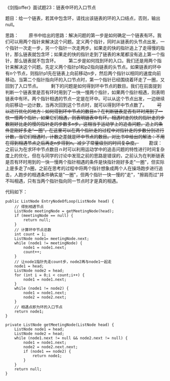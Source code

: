 《剑指offer》面试题23：链表中环的入口节点

题目：给一个链表，若其中包含环，请找出该链表的环的入口结点，否则，输出null。

思路：
　　原书中给出的思路：解决问题的第一步是如何确定一个链表有环。我们可以用两个指针来解决这个问题。定义两个指针，同时从链表的头节点出发，一个指针一次走一步，另一个指针一次走两步。如果走的快的指针追上了走得慢的指针，那么链表就包含环；如果走的快的指针走到了链表的末尾都没有追上第一个指针，那么链表就不包含环。
　　第二步是如何找到环的入口。我们还是用两个指针来解决这个问题。先定义两个指针p1和p2指向链表的头节点。如果链表的环中有n个节点，则指针p1先在链表上向前移动n步，然后两个指针以相同的速度向前移动。当第二个指针指向环的入口节点时，第一个指针已经围绕着环走了一圈，又回到了入口节点。
　　剩下的问题是如何得到环中节点的数目。我们在前面提到判断一个链表里是否有环时用到了一快一慢两个指针，如果两个指针相遇，则表明链表中有环。两个指针相遇的节点一定是在环中。可以从这个节点出发，一边继续向前移动一边计数，当再次回到这个节点时，就可以得到环中节点数了。
　　~~可以进行优化的地方：如何得到环中节点的数目n？在判断链表是否有环时用到了一快一慢两个指针，如果它们相遇，则表明链表中有环。相遇时走的快的指针走的步数刚好比走的慢的指针走的步数多n步。这相当于运动学上的追击问题，追上的条件是刚好多走“一圈”，在这里可以在两个指针走的过程中对指针走的步数分别进行计数，当它们相遇时，计数之差就是环中节点的数目。对比书中给出的解法：不用在得到相遇节点之后再走n步得到n。减少了常量级别的时间复杂度。~~
　　勘误：之前认为在求环中节点数目ｎ时可以利用运动学中的追击问题的特性进行时间复杂度上的优化，但在与同学的讨论中发现之前的思路是错误的，之前认为在判断链表是否有环时用到的一快一慢两个指针相遇的条件是快指针刚好多走"一圈"，但实际上是多走了n圈，之前在思考的过程中将两个指针想象成两个人在操场跑步进行追击，人跑步的相遇条件确实是"一圈"，但两个指针一快一慢的"走"，"擦肩而过"并不叫相遇，只有当两个指针指向同一节点时才是真的相遇。

代码如下：
```
public ListNode EntryNodeOfLoop(ListNode head) {
    // 得到相遇节点
    ListNode meetingNode = getMeetingNode(head);
    if (meetingNode == null) {
        return null;
    }
    // 计算环中节点总数
    int count = 1;
    ListNode node1= meetingNode.next;
    while (node1 != meetingNode) {
        node1 = node1.next;
        count++;
    }
    // 让node1指针先走count步，node2再与node1一起走
    node1 = head;
    ListNode node2 = head;
    for (int i = 0;i < count;i++) {
        node1 = node1.next;
    }
    while (node1 != node2) {
        node1 = node1.next;
        node2 = node2.next;
    }
    // 相遇点即为环的入口节点
    return node1;
}

private ListNode getMeetingNode(ListNode head) {
    ListNode node1 = head;
    ListNode node2 = head;
    while (node1.next != null && node2.next != null) {
        node1 = node1.next;
        node2 = node2.next.next;
        if (node1 == node2) {
            return node1;
        }
    }
    return null;
}
```

